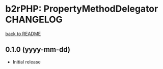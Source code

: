 b2rPHP: PropertyMethodDelegator CHANGELOG
=========================================

[back to README](README.md)

0.1.0 (yyyy-mm-dd)
------------------
- Initial release
